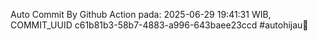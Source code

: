 Auto Commit By Github Action pada: 2025-06-29 19:41:31 WIB, COMMIT_UUID c61b81b3-58b7-4883-a996-643baee23ccd #autohijau🗿

